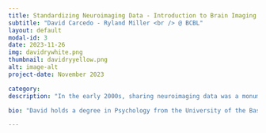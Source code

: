 ```yaml
---
title: Standardizing Neuroimaging Data - Introduction to Brain Imaging Data Structure (BIDS)
subtitle: "David Carcedo - Ryland Miller <br /> @ BCBL"
layout: default
modal-id: 3
date: 2023-11-26
img: davidrywhite.png
thumbnail: davidryyellow.png
alt: image-alt
project-date: November 2023

category: 
description: "In the early 2000s, sharing neuroimaging data was a monumental task that was often not feasible. Each lab had their own way of organizing and naming the multitude of different possible files. The Brain Imaging Data Structure (BIDS) was introduced as an effort to correct this problem. By standardizing the format in which data is stored, it not only makes sharing data simple and easy, but also allows for software to be developed that will work on any data formatted according to BIDS. Thus, it is an important tool for any researcher in a modern world of open science and reproducibility. In this tutorial, Ryland and David will explain the basics of the BIDS format and then go into more in-depth examples of how to move datasets from their raw format into BIDS. David will talk about brain magnetic resonance imaging (MRI) data, whereas Ryland will talk about electroencephalography (EEG) data." 

bio: "David holds a degree in Psychology from the University of the Basque Country (UPV). Additionally, he is a certified technician in diagnostic imaging and nuclear medicine (Inmakulada Tolosa). With 12 years of experience as a laboratory technician at the Basque Center on Cognition, Brain, and Language (BCBL), he serves as the MRI Coordinator at BCBL. During his master’s thesis (Universitat de Valencia), he worked extensively on converting a multimodal dataset from a BCBL project into BIDS format. This has involved magnetic resonance imaging (MRI) data, electroencephalography (EEG) data, neuropsychological questionnaires, and medical information collected over multiple time points and across three different treatment groups. Ryland received his Bachelor's degree in Computer and Information Sciences from the University of Oregon in 2018. He then worked as a Senior Research Technician in the Dosenbach and Greene Labs at Washington University in St. Louis School of Medicine. At WUSM, Ryland helped develop FIRMM (a software that tracks motion in real-time during functional MRI scans), maintained and improved scripts to analyze resting state functional MRI data, and taught programming skills to other lab members. He is currently completing his Master’s degree in the Cognitive Neuroscience of Language and working as a research assistant at the BCBL.  His main focus is on the proper and efficient use of computing resources in fMRI data analysis. To this end, he works on improving methodologies for MRI data collection, storage, and analysis and on teaching other researchers about these best practices."

---
```










